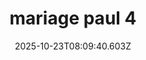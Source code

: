 ---
image: /static/img/portrait/mariage-paul/mariage-paul-4.png
title: mariage paul 4
category: Portrait
album: mariage paul
date: 2025-10-23T08:09:40.603Z
---
